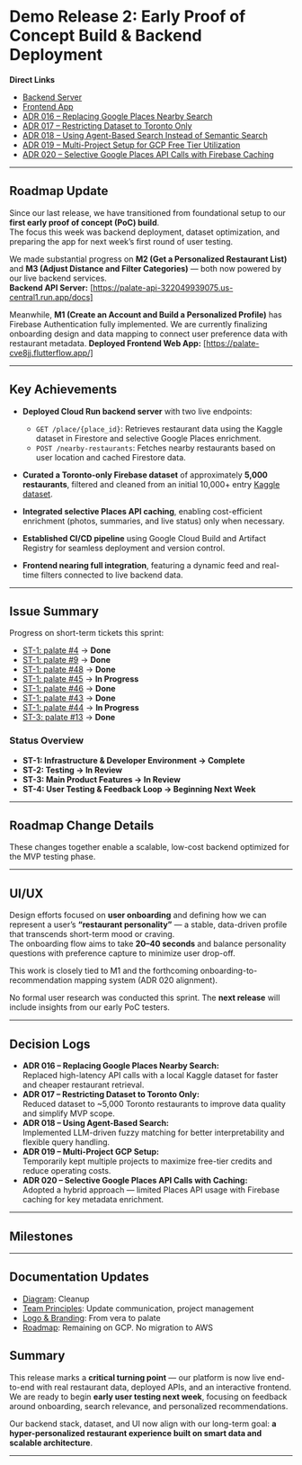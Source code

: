# Demo Release 2: Early Proof of Concept Build & Backend Deployment

**Direct Links**  
- [Backend Server](https://palate-api-322049939075.us-central1.run.app/docs)
- [Frontend App](https://palate-cve8jj.flutterflow.app/)
- [ADR 016 – Replacing Google Places Nearby Search](https://github.com/dcsil/palate/blob/master/architecture/adrs/adr-016_replacing_google_places_nearby_search.md)  
- [ADR 017 – Restricting Dataset to Toronto Only](https://github.com/dcsil/palate/blob/master/architecture/adrs/adr-017_restricting_dataset_to_toronto_only.md)  
- [ADR 018 – Using Agent-Based Search Instead of Semantic Search](https://github.com/dcsil/palate/blob/master/architecture/adrs/adr-018_agent_search.md)  
- [ADR 019 – Multi-Project Setup for GCP Free Tier Utilization](https://github.com/dcsil/palate/blob/master/architecture/adrs/adr-019_multi-gcp-projects.md)  
- [ADR 020 – Selective Google Places API Calls with Firebase Caching](https://github.com/dcsil/palate/blob/master/architecture/adrs/adr-020_selective_restaurant_data_populating.md)

---

## Roadmap Update

Since our last release, we have transitioned from foundational setup to our **first early proof of concept (PoC) build**.  
The focus this week was backend deployment, dataset optimization, and preparing the app for next week’s first round of user testing.

We made substantial progress on **M2 (Get a Personalized Restaurant List)** and **M3 (Adjust Distance and Filter Categories)** — both now powered by our live backend services.  
**Backend API Server:** [https://palate-api-322049939075.us-central1.run.app/docs]

Meanwhile, **M1 (Create an Account and Build a Personalized Profile)** has Firebase Authentication fully implemented. We are currently finalizing onboarding design and data mapping to connect user preference data with restaurant metadata.
**Deployed Frontend Web App:** [https://palate-cve8jj.flutterflow.app/]

---

## Key Achievements

- **Deployed Cloud Run backend server** with two live endpoints:  
  - `GET /place/{place_id}`: Retrieves restaurant data using the Kaggle dataset in Firestore and selective Google Places enrichment.  
  - `POST /nearby-restaurants`: Fetches nearby restaurants based on user location and cached Firestore data.  

- **Curated a Toronto-only Firebase dataset** of approximately **5,000 restaurants**, filtered and cleaned from an initial 10,000+ entry [Kaggle dataset](https://www.kaggle.com/datasets/kevinbi/toronto-restaurants).  

- **Integrated selective Places API caching**, enabling cost-efficient enrichment (photos, summaries, and live status) only when necessary.  

- **Established CI/CD pipeline** using Google Cloud Build and Artifact Registry for seamless deployment and version control.  

- **Frontend nearing full integration**, featuring a dynamic feed and real-time filters connected to live backend data.  

---

## Issue Summary

Progress on short-term tickets this sprint:

- [ST-1: palate #4](https://github.com/dcsil/palate/issues/4) → **Done**  
- [ST-1: palate #9](https://github.com/dcsil/palate/issues/9) → **Done**  
- [ST-1: palate #48](https://github.com/dcsil/palate/issues/48) → **Done**  
- [ST-1: palate #45](https://github.com/dcsil/palate/issues/45) → **In Progress**  
- [ST-1: palate #46](https://github.com/dcsil/palate/issues/46) → **Done**  
- [ST-1: palate #43](https://github.com/dcsil/palate/issues/43) → **Done**  
- [ST-1: palate #44](https://github.com/dcsil/palate/issues/44) → **In Progress**  
- [ST-3: palate #13](https://github.com/dcsil/palate/issues/13) → **Done**

### Status Overview

- **ST-1: Infrastructure & Developer Environment → Complete**  
- **ST-2: Testing → In Review**  
- **ST-3: Main Product Features → In Review**  
- **ST-4: User Testing & Feedback Loop → Beginning Next Week**

---

## Roadmap Change Details



These changes together enable a scalable, low-cost backend optimized for the MVP testing phase.

---

## UI/UX

Design efforts focused on **user onboarding** and defining how we can represent a user’s **“restaurant personality”** — a stable, data-driven profile that transcends short-term mood or craving.  
The onboarding flow aims to take **20–40 seconds** and balance personality questions with preference capture to minimize user drop-off.

This work is closely tied to M1 and the forthcoming onboarding-to-recommendation mapping system (ADR 020 alignment).

No formal user research was conducted this sprint. The **next release** will include insights from our early PoC testers.

---

## Decision Logs

- **ADR 016 – Replacing Google Places Nearby Search:**  
  Replaced high-latency API calls with a local Kaggle dataset for faster and cheaper restaurant retrieval.  
- **ADR 017 – Restricting Dataset to Toronto Only:**  
  Reduced dataset to ~5,000 Toronto restaurants to improve data quality and simplify MVP scope.  
- **ADR 018 – Using Agent-Based Search:**  
  Implemented LLM-driven fuzzy matching for better interpretability and flexible query handling.  
- **ADR 019 – Multi-Project GCP Setup:**  
  Temporarily kept multiple projects to maximize free-tier credits and reduce operating costs.  
- **ADR 020 – Selective Google Places API Calls with Caching:**  
  Adopted a hybrid approach — limited Places API usage with Firebase caching for key metadata enrichment.

---

## Milestones



---

## Documentation Updates
- [Diagram](https://github.com/dcsil/palate/blob/master/architecture/palate_architecture.png): Cleanup
- [Team Principles](https://github.com/dcsil/palate/blob/master/team/principles.md): Update communication, project management
- [Logo & Branding](https://github.com/dcsil/palate/blob/master/README.md): From vera to palate
- [Roadmap](https://github.com/dcsil/palate/blob/master/product_research/roadmap.md): Remaining on GCP. No migration to AWS

## Summary

This release marks a **critical turning point** — our platform is now live end-to-end with real restaurant data, deployed APIs, and an interactive frontend.  
We are ready to begin **early user testing next week**, focusing on feedback around onboarding, search relevance, and personalized recommendations.  

Our backend stack, dataset, and UI now align with our long-term goal: **a hyper-personalized restaurant experience built on smart data and scalable architecture**.

---
